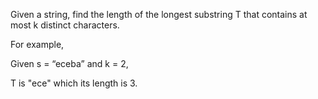 
Given a string, find the length of the longest substring T that contains at most k distinct characters.



For example,

Given s = “eceba” and k = 2,



T is "ece" which its length is 3.
